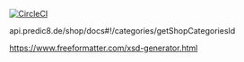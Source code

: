[![CircleCI](https://circleci.com/gh/shayandaneshvar/spring-mvc-rest-example.svg?style=svg)](https://circleci.com/gh/shayandaneshvar/spring-mvc-rest-example)

api.predic8.de/shop/docs#!/categories/getShopCategoriesId

https://www.freeformatter.com/xsd-generator.html
